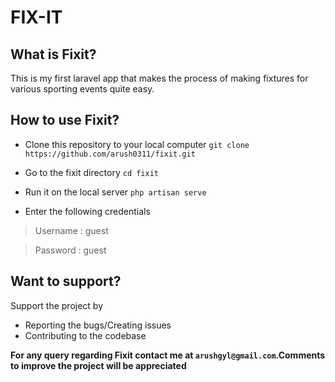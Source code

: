 

# FIX-IT

## What is Fixit?

This is my first laravel app that makes the process of making fixtures for various sporting events quite easy.

## How to use Fixit?

* Clone this repository to your local computer 
    `git clone https://github.com/arush0311/fixit.git`
* Go to the fixit directory
    `cd fixit`
* Run it on the local server
    `php artisan serve`

* Enter the following credentials

> Username : guest

> Password : guest


## Want to support?


Support the project by
 
* Reporting the bugs/Creating issues
* Contributing to the codebase


 **For any query regarding Fixit contact me at `arushgyl@gmail.com`.Comments to improve the project will be appreciated**
